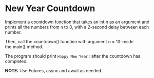 # New Year Countdown

Implement a countdown function that takes an int n as an argument and prints all the numbers from n to 0, with a 2-second delay between each number.

Then, call the countdown() function with argument n = 10 inside the main() method.

The program should print ```Happy New Year!``` after the countdown has completed.

**NOTE:** Use Futures, async and await as needed.
